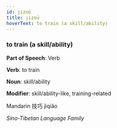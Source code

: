 ```yaml
---
id: ȷizoü
title: ȷizoü
hoverText: to train (a skill/ability)
---
```


### to train (a skill/ability)

**Part of Speech**: Verb

**Verb**: to train

**Noun**: skill/ability

**Modifier**: skill/ability-like, training-related

Mandarin 技巧 jìqiǎo 

*Sino-Tibetan Language Family*